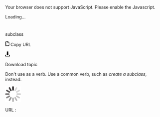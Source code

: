 Your browser does not support JavaScript. Please enable the Javascript.

Loading...

# 

subclass

![Copy URL](media/subclass/Copy.png)
Copy URL

![Download](media/subclass/Download.png)

Download topic

Don't use as a verb. Use a common verb, such as *create a subclass*, instead.

![In progress](media/subclass/activity-large.gif)

URL :
